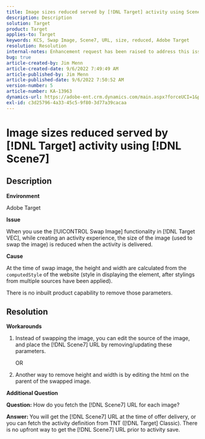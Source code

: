 ```yaml
---
title: Image sizes reduced served by [!DNL Target] activity using Scene7
description: Description
solution: Target
product: Target
applies-to: Target
keywords: KCS, Swap Image, Scene7, URL, size, reduced, Adobe Target
resolution: Resolution
internal-notes: Enhancement request has been raised to address this issue permanentaly
bug: true
article-created-by: Jim Menn
article-created-date: 9/6/2022 7:49:49 AM
article-published-by: Jim Menn
article-published-date: 9/6/2022 7:50:52 AM
version-number: 5
article-number: KA-13963
dynamics-url: https://adobe-ent.crm.dynamics.com/main.aspx?forceUCI=1&pagetype=entityrecord&etn=knowledgearticle&id=f88b677b-b82d-ed11-9db1-0022480866ad
exl-id: c3d25796-4a33-45c5-9f80-3d77a39cacaa
---
```

# Image sizes reduced served by [!DNL Target] activity using [!DNL Scene7]

## Description

<b>Environment</b>

Adobe Target

<b>Issue</b>

When you use the [!UICONTROL Swap Image] functionality in [!DNL Target VEC], while creating an activity experience, the size of the image (used to swap the image) is reduced when the activity is delivered.

<b>Cause</b>

At the time of swap image, the height and width are calculated from the `computedStyle` of the website (style in displaying the element, after stylings from multiple sources have been applied).

There is no inbuilt product capability to remove those parameters.

## Resolution

<b>Workarounds</b>

1. Instead of swapping the image, you can edit the source of the image, and place the [!DNL Scene7] URL by removing/updating these parameters.

   OR

1. Another way to remove height and width is by editing the html on the parent of the swapped image.

<b>Additional Question</b>

<b>Question:</b> How do you fetch the [!DNL Scene7] URL for each image? 

<b>Answer: </b>You will get the [!DNL Scene7] URL at the time of offer delivery, or you can fetch the activity definition from TNT ([!DNL Target] Classic). There is no upfront way to get the [!DNL Scene7] URL prior to activity save.
